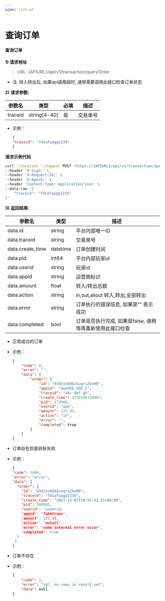 ```yaml
---
icon: list-ol
---
```


# 查询订单

#### 查询订单 <a href="#h3-u67e5u8be2u8ba2u5355" id="h3-u67e5u8be2u8ba2u5355"></a>

**1) 请求地址**

> URL: {APIURL}/api/v1/transaction/queryOrder

* 注: 转入转出后, 如果api调用超时, 通常需要调用此接口检查订单状态

**2) 请求参数:**

| 参数名     | 类型            | 必填 | 描述   |
| ------- | ------------- | -- | ---- |
| traceid | string\[4-40] | 是  | 交易单号 |

*   示例：

    ```json
    {
    "traceid": "fdsafaagg1234"
    }
    ```

**请求示例代码**

```bash
curl --location --request POST 'https://{APIURL}/api/v1/transaction/queryOrder' \
--header 'X-Sign;' \
--header 'X-Request-Id;' \
--header 'X-Appid;' \
--header 'Content-Type: application/json' \
--data-raw '{
    "traceid": "fdsafaagg1234"
}'
```

**3) 返回结果:**

| 参数名               | 类型       | 描述                                |
| ----------------- | -------- | --------------------------------- |
| data.id           | string   | 平台内部唯一ID                          |
| data.traceid      | string   | 交易单号                              |
| data.create\_time | datetime | 订单创建时间                            |
| data.pid          | int64    | 平台内部玩家id                          |
| data.userid       | string   | 玩家id                              |
| data.appid        | string   | 运营商标识                             |
| data.amount       | float    | 转入/转出总额                           |
| data.action       | string   | in,out,allout 转入,转出,全部转出          |
| data.error        | string   | 订单执行的错误信息, 如果是”” 表示成功             |
| data.completed    | bool     | 订单是否执行完成, 如果是false, 请稍等再重新使用此接口检查 |

* 正常成功的订单
*   示例：

    ```json
    {
        "code": 0,
        "error": "",
        "data": {
            "order": {
                "id": "d3djos0db2suqrs2ko90",
                "appid": "qwe456_USD_1",
                "traceid": "abc-def-gh",
                "create_time": 1759198319907,
                "pid": 173966,
                "userid": "aaa",
                "amount": 123.45,
                "action": "in",
                "error": "",
                "completed": true
            }
        }
    }
    ```
* 订单存在但是转账失败
*   示例：

    ```json
    {
    "code": 1000,
    "error": "error",
    "data": {
      "order": {
        "id": "d3djos0db2suqrs2ko90",
        "traceid": "fdsafaagg1234",
        "create_time": "2023-12-07T10:55:42.15+08:00",
        "pid": 100065,
        "userid": "uuserid,
        "appid": "faketrans",
        "amount": 123.45,
        "action": "outall",
        "error": "some internal error occur",
        "completed": true
      }
     }
    }
    ```
* 订单不存在
*   示例：

    ```json
    {
        "code": 1,
        "error": "sql: no rows in result set",
        "data": null
    }
    ```
